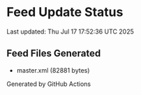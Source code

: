 # Feed Update Status
Last updated: Thu Jul 17 17:52:36 UTC 2025

## Feed Files Generated
- master.xml (82881 bytes)

Generated by GitHub Actions
